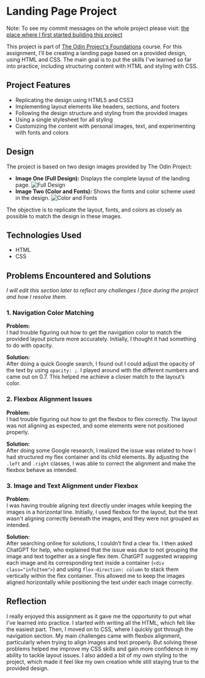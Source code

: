 # Landing Page Project

Note: To see my commit messages on the whole project please visit: [the place where I first started building this project](https://github.com/Anique01/FoundationsCourse_OdinProject/tree/main/LandingPage)

This project is part of [The Odin Project's Foundations](https://www.theodinproject.com/lessons/foundations-landing-page) course. For this assignment, I'll be creating a landing page based on a provided design, using HTML and CSS. The main goal is to put the skills I've learned so far into practice, including structuring content with HTML and styling with CSS.

## Project Features

- Replicating the design using HTML5 and CSS3
- Implementing layout elements like headers, sections, and footers
- Following the design structure and styling from the provided images
- Using a single stylesheet for all styling
- Customizing the content with personal images, text, and experimenting with fonts and colors

## Design

The project is based on two design images provided by The Odin Project:
- **Image One (Full Design):** Displays the complete layout of the landing page.
![Full Design](https://cdn.statically.io/gh/TheOdinProject/curriculum/81a5d553f4073e593d23a6ab00d50eef8620796d/foundations/html_css/project/imgs/01.png)
- **Image Two (Color and Fonts):** Shows the fonts and color scheme used in the design.
![Color and Fonts](https://cdn.statically.io/gh/TheOdinProject/curriculum/a38403e7d81cc8305af16ac48985cfbde87834d6/foundations/html_css/flexbox/project-landing-page/imgs/02.png)

The objective is to replicate the layout, fonts, and colors as closely as possible to match the design in these images.

## Technologies Used

- HTML
- CSS

## Problems Encountered and Solutions

*I will edit this section later to reflect any challenges I face during the project and how I resolve them.*

### 1. Navigation Color Matching

**Problem:**  
I had trouble figuring out how to get the navigation color to match the provided layout picture more accurately. Initially, I thought it had something to do with opacity.

**Solution:**  
After doing a quick Google search, I found out I could adjust the opacity of the text by using `opacity: ;`. I played around with the different numbers and came out on 0.7. This helped me achieve a closer match to the layout’s color.

### 2. Flexbox Alignment Issues

**Problem:**  
I had trouble figuring out how to get the flexbox to flex correctly. The layout was not aligning as expected, and some elements were not positioned properly.

**Solution:**  
After doing some Google research, I realized the issue was related to how I had structured my flex container and its child elements. By adjusting the `.left` and `.right` classes, I was able to correct the alignment and make the flexbox behave as intended.

### 3. Image and Text Alignment under Flexbox

**Problem:**  
I was having trouble aligning text directly under images while keeping the images in a horizontal line. Initially, I used flexbox for the layout, but the text wasn't aligning correctly beneath the images, and they were not grouped as intended.

**Solution:**  
After searching online for solutions, I couldn’t find a clear fix. I then asked ChatGPT for help, who explained that the issue was due to not grouping the image and text together as a single flex item. ChatGPT suggested wrapping each image and its corresponding text inside a container (`<div class="infoItem">`) and using `flex-direction: column` to stack them vertically within the flex container. This allowed me to keep the images aligned horizontally while positioning the text under each image correctly.

## Reflection

I really enjoyed this assignment as it gave me the opportunity to put what I've learned into practice. I started with writing all the HTML, which felt like the easiest part. Then, I moved on to CSS, where I quickly got through the navigation section. My main challenges came with flexbox alignment, particularly when trying to align images and text properly. But solving these problems helped me improve my CSS skills and gain more confidence in my ability to tackle layout issues. I also added a bit of my own styling to the project, which made it feel like my own creation while still staying true to the provided design.
